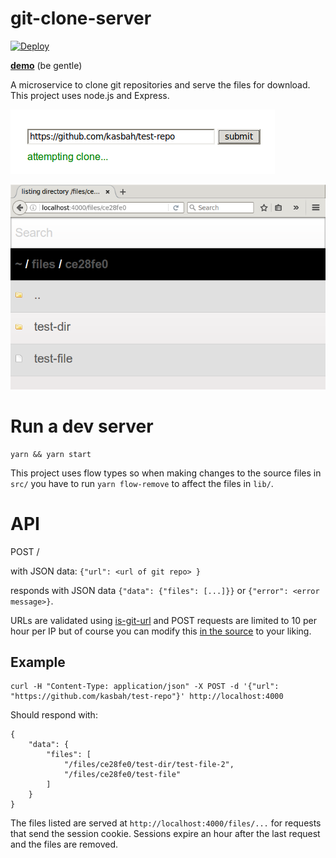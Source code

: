 # git-clone-server

[![Deploy](https://www.herokucdn.com/deploy/button.svg)](https://heroku.com/deploy?template=https://github.com/kasbah/git-clone-server)

[**demo**](https://git-clone-server.herokuapp.com) (be gentle)

A microservice to clone git repositories and serve the files for download.
This project uses node.js and Express.

![screenshot1](screenshot1.png)

![screenshot2](screenshot2.png)

# Run a dev server

```
yarn && yarn start
```

This project uses flow types so when making changes to the source files in `src/` you have to run `yarn flow-remove` to affect the files in `lib/`.

# API

POST  /

with JSON data: `{"url": <url of git repo> }`

responds with JSON data `{"data": {"files": [...]}}` or `{"error": <error message>}`.

URLs are validated using [is-git-url](https://github.com/kasbah/is-git-url/tree/ssh-user-and-not-dot-git) and POST requests are limited to 10 per hour per IP but of course you can modify this [in the source](src/app.js) to your liking.

## Example

```
curl -H "Content-Type: application/json" -X POST -d '{"url": "https://github.com/kasbah/test-repo"}' http://localhost:4000
```
Should respond with:

```
{
    "data": {
        "files": [
            "/files/ce28fe0/test-dir/test-file-2",
            "/files/ce28fe0/test-file"
        ]
    }
}
```

The files listed are served at `http://localhost:4000/files/...` for requests that send the session cookie.
Sessions expire an hour after the last request and the files are removed.
